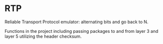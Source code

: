 # RTP

Reliable Transport Protocol emulator: alternating bits and go back to N.

Functions in the project including passing packages to and from layer 3 and layer 5 utilizing the header checksum.
